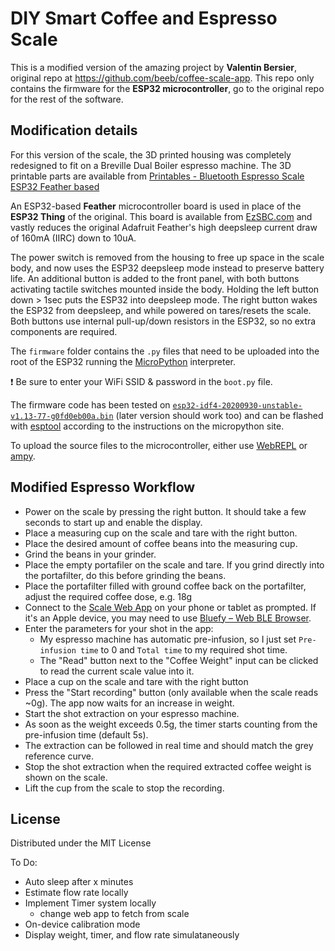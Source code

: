 # DIY Smart Coffee and Espresso Scale

This is a modified version of the amazing project by **Valentin Bersier**, original repo at https://github.com/beeb/coffee-scale-app. This repo only contains the firmware for the **ESP32 microcontroller**, go to the original repo for the rest of the software.

## Modification details
For this version of the scale, the 3D printed housing was completely redesigned to fit on a Breville Dual Boiler espresso machine. The 3D printable parts are available from [Printables - Bluetooth Espresso Scale ESP32 Feather based](https://www.printables.com/model/213101-bluetooth-espresso-scale-esp32-feather-based)

An ESP32-based **Feather** microcontroller board is used in place of the **ESP32 Thing** of the original. This board is available from [EzSBC.com](https://www.ezsbc.com/product/esp32-feather/) and vastly reduces the original Adafruit Feather's high deepsleep current draw of 160mA (IIRC) down to 10uA.

The power switch is removed from the housing to free up space in the scale body, and now uses the ESP32 deepsleep mode instead to preserve battery life. An additional button is added to the front panel, with both buttons activating tactile switches mounted inside the body. Holding the left button down > 1sec puts the ESP32 into deepsleep mode. The right button wakes the ESP32 from deepsleep, and while powered on tares/resets the scale. Both buttons use internal pull-up/down resistors in the ESP32, so no extra components are required.

The `firmware` folder contains the `.py` files that need to be uploaded into the root of the ESP32 running the [MicroPython](https://micropython.org/) interpreter.

:heavy_exclamation_mark: Be sure to enter your WiFi SSID & password in the `boot.py` file.

The firmware code has been tested on [`esp32-idf4-20200930-unstable-v1.13-77-g0fd0eb00a.bin`](https://micropython.org/download/esp32/) (later version should work too) and can be flashed with [esptool](https://github.com/espressif/esptool) according to the instructions on the micropython site.

To upload the source files to the microcontroller, either use [WebREPL](https://docs.micropython.org/en/latest/esp8266/tutorial/repl.html) or [ampy](https://github.com/scientifichackers/ampy).

## Modified Espresso Workflow

- Power on the scale by pressing the right button. It should take a few seconds to start up and enable the display.
- Place a measuring cup on the scale and tare with the right button.
- Place the desired amount of coffee beans into the measuring cup.
- Grind the beans in your grinder.
- Place the empty portafiler on the scale and tare. If you grind directly into the portafilter, do this before grinding the beans.
- Place the portafilter filled with ground coffee back on the portafilter, adjust the required coffee dose, e.g. 18g
- Connect to the [Scale Web App](http://beeb.li/coffee) on your phone or tablet as prompted. If it's an Apple device, you may need to use [Bluefy – Web BLE Browser](https://apps.apple.com/us/app/bluefy-web-ble-browser/id1492822055).
- Enter the parameters for your shot in the app:
  - My espresso machine has automatic pre-infusion, so I just set `Pre-infusion time` to 0 and `Total time` to my required shot time.
  - The "Read" button next to the "Coffee Weight" input can be clicked to read the current scale value into it.
- Place a cup on the scale and tare with the right button
- Press the "Start recording" button (only available when the scale reads ~0g). The app now waits for an increase in weight.
- Start the shot extraction on your espresso machine.
- As soon as the weight exceeds 0.5g, the timer starts counting from the pre-infusion time (default 5s).
- The extraction can be followed in real time and should match the grey reference curve.
- Stop the shot extraction when the required extracted coffee weight is shown on the scale.
- Lift the cup from the scale to stop the recording.

## License

Distributed under the MIT License

To Do:
- Auto sleep after x minutes
- Estimate flow rate locally
- Implement Timer system locally
  - change web app to fetch from scale
- On-device calibration mode
- Display weight, timer, and flow rate simulataneously

